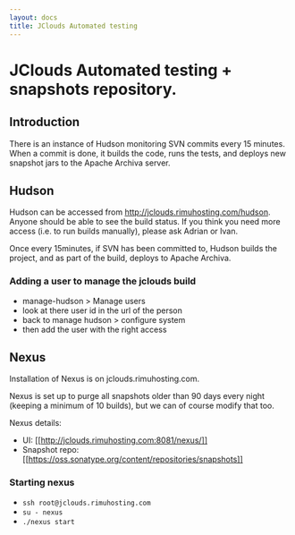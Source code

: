 ```yaml
---
layout: docs
title: JClouds Automated testing
---
```


# JClouds Automated testing + snapshots repository.

## Introduction

There is an instance of Hudson monitoring SVN commits every 15 minutes. 
When a commit is done, it builds the code, runs the tests, and 
deploys new snapshot jars to the Apache Archiva server.

## Hudson

Hudson can be accessed from http://jclouds.rimuhosting.com/hudson. Anyone should be able to see the build status. 
If you think you need more access (i.e. to run builds manually), please ask Adrian or Ivan. 

Once every 15minutes, if SVN has been committed to, Hudson builds the project, and 
as part of the build, deploys to Apache Archiva.

### Adding a user to manage the jclouds build

*  manage-hudson > Manage users
*  look at there user id in the url of the person
*  back to manage hudson > configure system
*  then add the user with the right access

## Nexus 

Installation of Nexus is on jclouds.rimuhosting.com.

Nexus is set up to purge all snapshots older than 90 days every night (keeping a minimum of 10 builds), 
but we can of course modify that too.

Nexus details:

*  UI: [[http://jclouds.rimuhosting.com:8081/nexus/]]
*  Snapshot repo: [[https://oss.sonatype.org/content/repositories/snapshots]]

### Starting nexus 
*  `ssh root@jclouds.rimuhosting.com`
*  `su - nexus`
*  `./nexus start`

